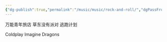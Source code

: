 ```yaml
---
{"dg-publish":true,"permalink":"/music/music/rock-and-roll/","dgPassFrontmatter":true,"created":"2023-12-08T23:20:47.970+08:00","updated":"2023-12-08T23:23:26.420+08:00"}
---
```


万能青年旅店
草东没有派对
逃跑计划

Coldplay
Imagine Dragons